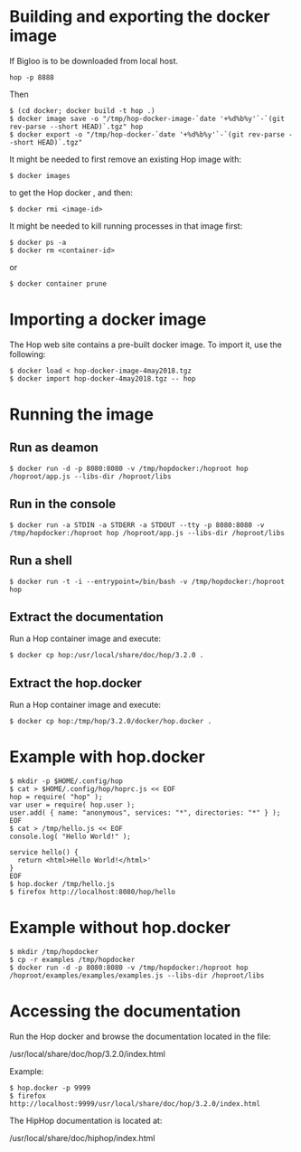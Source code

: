 
Building and exporting the docker image
=======================================

If Bigloo is to be downloaded from local host.

```shell
hop -p 8888
```

Then

```shell
$ (cd docker; docker build -t hop .)
$ docker image save -o "/tmp/hop-docker-image-`date '+%d%b%y'`-`(git rev-parse --short HEAD)`.tgz" hop
$ docker export -o "/tmp/hop-docker-`date '+%d%b%y'`-`(git rev-parse --short HEAD)`.tgz"
```

It might be needed to first remove an existing Hop image with:

```shell
$ docker images
```

to get the Hop docker <image-id>, and then:

```shell
$ docker rmi <image-id>
```

It might be needed to kill running processes in that image first:

```shell
$ docker ps -a
$ docker rm <container-id>
```

or

```shell
$ docker container prune
```

Importing a docker image
========================

The Hop web site contains a pre-built docker image. To import it, use
the following:

```shell
$ docker load < hop-docker-image-4may2018.tgz
$ docker import hop-docker-4may2018.tgz -- hop
```  

Running the image
=================

Run as deamon
-------------

```shell
$ docker run -d -p 8080:8080 -v /tmp/hopdocker:/hoproot hop /hoproot/app.js --libs-dir /hoproot/libs
```

Run in the console
------------------

```shell
$ docker run -a STDIN -a STDERR -a STDOUT --tty -p 8080:8080 -v /tmp/hopdocker:/hoproot hop /hoproot/app.js --libs-dir /hoproot/libs
```

Run a shell
----------

```shell
$ docker run -t -i --entrypoint=/bin/bash -v /tmp/hopdocker:/hoproot hop
```

Extract the documentation
-------------------------

Run a Hop container image and execute:

```shell
$ docker cp hop:/usr/local/share/doc/hop/3.2.0 .
```

Extract the hop.docker
----------------------

Run a Hop container image and execute:

```shell
$ docker cp hop:/tmp/hop/3.2.0/docker/hop.docker .
```

Example with hop.docker
=======================

```shell
$ mkdir -p $HOME/.config/hop
$ cat > $HOME/.config/hop/hoprc.js << EOF
hop = require( "hop" );
var user = require( hop.user );
user.add( { name: "anonymous", services: "*", directories: "*" } );
EOF
$ cat > /tmp/hello.js << EOF
console.log( "Hello World!" );

service hello() {
  return <html>Hello World!</html>'
}
EOF
$ hop.docker /tmp/hello.js
$ firefox http://localhost:8080/hop/hello
```

Example without hop.docker
==========================

```shell
$ mkdir /tmp/hopdocker
$ cp -r examples /tmp/hopdocker
$ docker run -d -p 8080:8080 -v /tmp/hopdocker:/hoproot hop /hoproot/examples/examples/examples.js --libs-dir /hoproot/libs
```

Accessing the documentation
===========================

Run the Hop docker and browse the documentation located in the file:

  /usr/local/share/doc/hop/3.2.0/index.html

Example:

```shell
$ hop.docker -p 9999
$ firefox http://localhost:9999/usr/local/share/doc/hop/3.2.0/index.html
```

The HipHop documentation is located at:

  /usr/local/share/doc/hiphop/index.html
